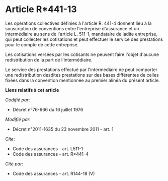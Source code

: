 # Article R*441-13

Les opérations collectives définies à l'article R. 441-4 donnent lieu à la souscription de conventions entre l'entreprise
d'assurance et un intermédiaire au sens de l'article L. 511-1, mandataire de ladite entreprise, qui peut collecter les
cotisations et peut effectuer le service des prestations pour le compte de cette entreprise. 

Les cotisations versées par les cotisants ne peuvent faire l'objet d'aucune redistribution de la part de l'intermédiaire. 

Le service des prestations effectué par l'intermédiaire ne peut comporter une redistribution desdites prestations sur des
bases différentes de celles fixées dans la convention mentionnée au premier alinéa du présent article.

**Liens relatifs à cet article**

_Codifié par_:

  - Décret n°76-666 du 16 juillet 1976

_Modifié par_:

  - Décret n°2011-1635 du 23 novembre 2011 - art. 1

_Cite_:

  - Code des assurances - art. L511-1
  - Code des assurances - art. R*441-4

_Cité par_:

  - Code des assurances - art. R144-18 (V)
